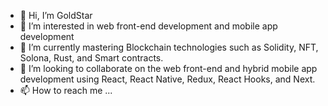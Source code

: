 - 👋 Hi, I’m GoldStar
- 👀 I’m interested in web front-end development and mobile app development
- 🌱 I’m currently mastering Blockchain technologies such as Solidity, NFT, Solona, Rust, and Smart contracts.
- 💞️ I’m looking to collaborate on the web front-end and hybrid mobile app development using React, React Native, Redux, React Hooks, and Next. 
- 📫 How to reach me ...

<!---
asterism0115/asterism0115 is a ✨ special ✨ repository because its `README.md` (this file) appears on your GitHub profile.
You can click the Preview link to take a look at your changes.
--->
